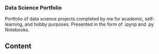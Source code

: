 ### Data Science Portfolio ###

Portfolio of data science projects completed by me for academic, self-learning, and hobby purposes. Presented in the form of .ipynp and .py Notebooks.

## Content ##
